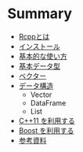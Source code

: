 # Summary

* [Rcppとは](README.md)
* [インストール](install.md)
* [基本的な使い方](basic_usage.md)
* [基本データ型](data_types.md)
* [ベクター](vector.md)
* [データ構造](data_structure.md)
   * Vector
   * DataFrame
   * List
* [C++11 を利用する](c++11)
* [Boost を利用する](boost)
* [参考資料](references.md)

